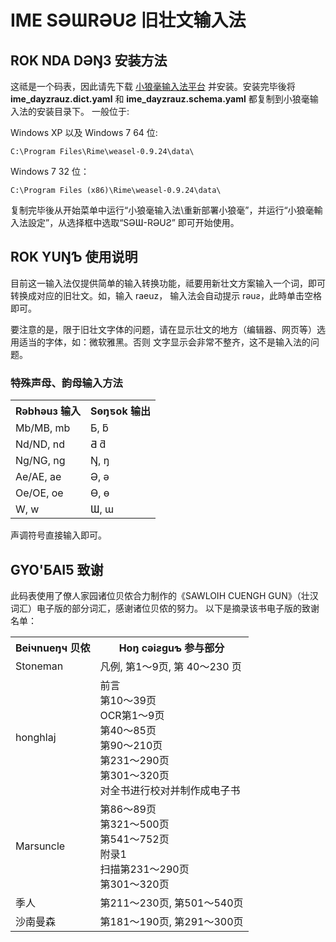 IME SƏƜRƏUƧ 旧壮文输入法
========================


ROK NDA DƏŊЗ 安装方法
---------------------

这祗是一个码表，因此请先下载 [小狼毫输入法平台](http://dl.bintray.com/lotem/rime/weasel-0.9.24.0-installer.exe?direct)
并安装。安装完毕後将 **ime_dayzrauz.dict.yaml** 和 **ime_dayzrauz.schema.yaml** 都复制到小狼毫输入法的安装目录下。
一般位于:

Windows XP 以及 Windows 7 64 位:

    C:\Program Files\Rime\weasel-0.9.24\data\

Windows 7 32 位：

    C:\Program Files (x86)\Rime\weasel-0.9.24\data\

复制完毕後从开始菜单中运行“小狼毫输入法\重新部署小狼毫”，并运行“小狼毫輸入法設定”，从选择框中选取“SƏƜ-RƏUƧ”
即可开始使用。



ROK YUŊƄ 使用说明
-----------------

目前这一输入法仅提供简单的输入转换功能，祗要用新壮文方案输入一个词，即可转换成对应的旧壮文。如，输入 raeuz，
输入法会自动提示 rəuƨ，此時单击空格即可。

要注意的是，限于旧壮文字体的问题，请在显示壮文的地方（编辑器、网页等）选用适当的字体，如：微软雅黑。否则
文字显示会非常不整齐，这不是输入法的问题。


### 特殊声母、韵母输入方法

<table>

<tr>
	<th>Rəbhəuз 输入</th>
	<th>Sөŋƽok 输出</th>
</tr>

<tr>
	<td>Mb/MB, mb</td>
	<td>Ƃ, ƃ</td>
</tr>

<tr>
	<td>Nd/ND, nd</td>
	<td>Ƌ ƌ</td>
</tr>

<tr>
	<td>Ng/NG, ng</td>
	<td>Ŋ, ŋ</td>
</tr>

<tr>
	<td>Ae/AE, ae</td>
	<td>Ə, ə</td>
</tr>

<tr>
	<td>Oe/OE, oe</td>
	<td>Ө, ө</td>
</tr>

<tr>
	<td>W, w</td>
	<td>Ɯ, ɯ</td>
</tr>

</table>


声调符号直接输入即可。


GYO'ƂAIƼ 致谢
-------------

此码表使用了僚人家园诸位贝侬合力制作的《SAWLOIH CUENGH GUN》（壮汉词汇）电子版的部分词汇，感谢诸位贝侬的努力。
以下是摘录该书电子版的致谢名单：

<table>

<tr>
	<th>Beiчnueŋч 贝侬</th>
	<th>Hoŋ cəiƨguƅ 参与部分</th>
</tr>

<tr>
	<td>Stoneman</td>
	<td>凡例, 第1～9页, 第 40～230 页</td>
</tr>

<tr>
	<td>honghlaj</td>
	<td>
		前言<br />
		第10～39页<br />
		OCR第1～9页<br />
		第40～85页<br />
		第90～210页<br />
		第231～290页<br />
		第301～320页<br />
		对全书进行校对并制作成电子书
	</td>
</tr>

<tr>
	<td>Marsuncle</td>
	<td>
		第86～89页<br />
		第321～500页<br />
		第541～752页<br />
		附录1<br />
		扫描第231～290页<br />
		第301～320页
	</td>
</tr>

<tr>
	<td>季人</td>
	<td>第211～230页, 第501～540页</td>
</tr>

<tr>
	<td>沙南曼森</td>
	<td>第181～190页, 第291～300页</td>
</tr>

</table>
